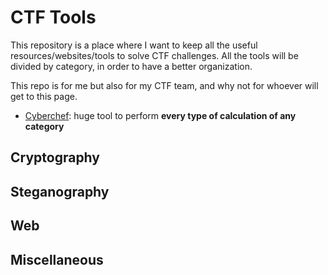 # CTF Tools
This repository is a place where I want to keep all the useful resources/websites/tools to solve CTF challenges. All the tools will be divided by category, in order to have a better organization.

This repo is for me but also for my CTF team, and why not for whoever will get to this page.

- [Cyberchef](https://gchq.github.io/CyberChef/): huge tool to perform **every type of calculation of any category**

## Cryptography
## Steganography
## Web
## Miscellaneous
